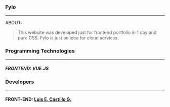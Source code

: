 ### Fylo
____
ABOUT:
> This website was developed just for frontend portfolio in 1 day and pure CSS.
> Fylo is just an idea for cloud services.

### Programming Technologies
____
##### FRONTEND: VUE.JS

### Developers
____
#### FRONT-END: [Luis E. Castillo G.](http://github.com/CastilloLuis)